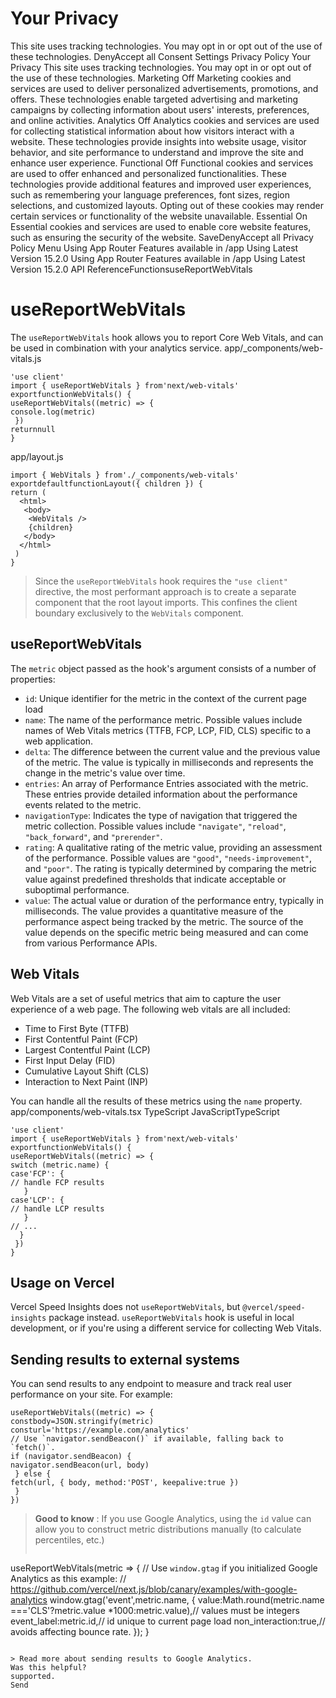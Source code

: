 # Your Privacy
This site uses tracking technologies. You may opt in or opt out of the use of these technologies.
DenyAccept all
Consent Settings
Privacy Policy
Your Privacy
This site uses tracking technologies. You may opt in or opt out of the use of these technologies.
Marketing
Off
Marketing cookies and services are used to deliver personalized advertisements, promotions, and offers. These technologies enable targeted advertising and marketing campaigns by collecting information about users' interests, preferences, and online activities. 
Analytics
Off
Analytics cookies and services are used for collecting statistical information about how visitors interact with a website. These technologies provide insights into website usage, visitor behavior, and site performance to understand and improve the site and enhance user experience.
Functional
Off
Functional cookies and services are used to offer enhanced and personalized functionalities. These technologies provide additional features and improved user experiences, such as remembering your language preferences, font sizes, region selections, and customized layouts. Opting out of these cookies may render certain services or functionality of the website unavailable.
Essential
On
Essential cookies and services are used to enable core website features, such as ensuring the security of the website. 
SaveDenyAccept all
Privacy Policy
Menu
Using App Router
Features available in /app
Using Latest Version
15.2.0
Using App Router
Features available in /app
Using Latest Version
15.2.0
API ReferenceFunctionsuseReportWebVitals
# useReportWebVitals
The `useReportWebVitals` hook allows you to report Core Web Vitals, and can be used in combination with your analytics service.
app/_components/web-vitals.js
```
'use client'
import { useReportWebVitals } from'next/web-vitals'
exportfunctionWebVitals() {
useReportWebVitals((metric) => {
console.log(metric)
 })
returnnull
}
```

app/layout.js
```
import { WebVitals } from'./_components/web-vitals'
exportdefaultfunctionLayout({ children }) {
return (
  <html>
   <body>
    <WebVitals />
    {children}
   </body>
  </html>
 )
}
```

> Since the `useReportWebVitals` hook requires the `"use client"` directive, the most performant approach is to create a separate component that the root layout imports. This confines the client boundary exclusively to the `WebVitals` component.
## useReportWebVitals
The `metric` object passed as the hook's argument consists of a number of properties:
  * `id`: Unique identifier for the metric in the context of the current page load
  * `name`: The name of the performance metric. Possible values include names of Web Vitals metrics (TTFB, FCP, LCP, FID, CLS) specific to a web application.
  * `delta`: The difference between the current value and the previous value of the metric. The value is typically in milliseconds and represents the change in the metric's value over time.
  * `entries`: An array of Performance Entries associated with the metric. These entries provide detailed information about the performance events related to the metric.
  * `navigationType`: Indicates the type of navigation that triggered the metric collection. Possible values include `"navigate"`, `"reload"`, `"back_forward"`, and `"prerender"`.
  * `rating`: A qualitative rating of the metric value, providing an assessment of the performance. Possible values are `"good"`, `"needs-improvement"`, and `"poor"`. The rating is typically determined by comparing the metric value against predefined thresholds that indicate acceptable or suboptimal performance.
  * `value`: The actual value or duration of the performance entry, typically in milliseconds. The value provides a quantitative measure of the performance aspect being tracked by the metric. The source of the value depends on the specific metric being measured and can come from various Performance APIs.


## Web Vitals
Web Vitals are a set of useful metrics that aim to capture the user experience of a web page. The following web vitals are all included:
  * Time to First Byte (TTFB)
  * First Contentful Paint (FCP)
  * Largest Contentful Paint (LCP)
  * First Input Delay (FID)
  * Cumulative Layout Shift (CLS)
  * Interaction to Next Paint (INP)


You can handle all the results of these metrics using the `name` property.
app/components/web-vitals.tsx
TypeScript
JavaScriptTypeScript
```
'use client'
import { useReportWebVitals } from'next/web-vitals'
exportfunctionWebVitals() {
useReportWebVitals((metric) => {
switch (metric.name) {
case'FCP': {
// handle FCP results
   }
case'LCP': {
// handle LCP results
   }
// ...
  }
 })
}
```

## Usage on Vercel
Vercel Speed Insights does not `useReportWebVitals`, but `@vercel/speed-insights` package instead. `useReportWebVitals` hook is useful in local development, or if you're using a different service for collecting Web Vitals.
## Sending results to external systems
You can send results to any endpoint to measure and track real user performance on your site. For example:
```
useReportWebVitals((metric) => {
constbody=JSON.stringify(metric)
consturl='https://example.com/analytics'
// Use `navigator.sendBeacon()` if available, falling back to `fetch()`.
if (navigator.sendBeacon) {
navigator.sendBeacon(url, body)
 } else {
fetch(url, { body, method:'POST', keepalive:true })
 }
})
```

> **Good to know** : If you use Google Analytics, using the `id` value can allow you to construct metric distributions manually (to calculate percentiles, etc.)
> ```
useReportWebVitals(metric => {
// Use `window.gtag` if you initialized Google Analytics as this example:
// https://github.com/vercel/next.js/blob/canary/examples/with-google-analytics
window.gtag('event',metric.name, {
  value:Math.round(metric.name ==='CLS'?metric.value *1000:metric.value),// values must be integers
  event_label:metric.id,// id unique to current page load
  non_interaction:true,// avoids affecting bounce rate.
 });
}
```

> Read more about sending results to Google Analytics.
Was this helpful?
supported.
Send
